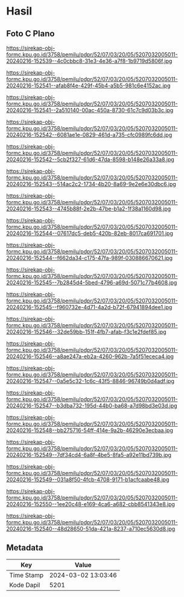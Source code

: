 # Hasil

## Foto C Plano

https://sirekap-obj-formc.kpu.go.id/3758/pemilu/pdpr/52/07/03/20/05/5207032005011-20240216-152539--4c0cbbc8-31e3-4e36-a7f8-1b9719d5806f.jpg

https://sirekap-obj-formc.kpu.go.id/3758/pemilu/pdpr/52/07/03/20/05/5207032005011-20240216-152541--afab8f4e-429f-45b4-a5b5-981c6e4152ac.jpg

https://sirekap-obj-formc.kpu.go.id/3758/pemilu/pdpr/52/07/03/20/05/5207032005011-20240216-152541--2a510140-00ac-450a-8730-61c7c9d03b3c.jpg

https://sirekap-obj-formc.kpu.go.id/3758/pemilu/pdpr/52/07/03/20/05/5207032005011-20240216-152542--6081ae1e-0829-461d-a735-cfc0989fc6dd.jpg

https://sirekap-obj-formc.kpu.go.id/3758/pemilu/pdpr/52/07/03/20/05/5207032005011-20240216-152542--5cb2f327-61d6-47da-8598-b148e26a33a8.jpg

https://sirekap-obj-formc.kpu.go.id/3758/pemilu/pdpr/52/07/03/20/05/5207032005011-20240216-152543--514ac2c2-1734-4b20-8a69-9e2e6e30dbc6.jpg

https://sirekap-obj-formc.kpu.go.id/3758/pemilu/pdpr/52/07/03/20/05/5207032005011-20240216-152543--4745b88f-2e2b-47be-b1a2-1f38a1160d98.jpg

https://sirekap-obj-formc.kpu.go.id/3758/pemilu/pdpr/52/07/03/20/05/5207032005011-20240216-152544--07617dc5-deb5-420b-82eb-8017ca691701.jpg

https://sirekap-obj-formc.kpu.go.id/3758/pemilu/pdpr/52/07/03/20/05/5207032005011-20240216-152544--f662da34-c175-47fa-989f-030886670621.jpg

https://sirekap-obj-formc.kpu.go.id/3758/pemilu/pdpr/52/07/03/20/05/5207032005011-20240216-152545--7b2845d4-5bed-4796-a69d-5071c77b4608.jpg

https://sirekap-obj-formc.kpu.go.id/3758/pemilu/pdpr/52/07/03/20/05/5207032005011-20240216-152545--f960732e-4d71-4a2d-b72f-67941894dee1.jpg

https://sirekap-obj-formc.kpu.go.id/3758/pemilu/pdpr/52/07/03/20/05/5207032005011-20240216-152546--32de59bb-151f-4fb7-afab-f3c1e2fdef85.jpg

https://sirekap-obj-formc.kpu.go.id/3758/pemilu/pdpr/52/07/03/20/05/5207032005011-20240216-152546--a8ae247a-eb2a-4260-962b-7a5f51ececa4.jpg

https://sirekap-obj-formc.kpu.go.id/3758/pemilu/pdpr/52/07/03/20/05/5207032005011-20240216-152547--0a5e5c32-1c6c-43f5-8846-96749b0d4adf.jpg

https://sirekap-obj-formc.kpu.go.id/3758/pemilu/pdpr/52/07/03/20/05/5207032005011-20240216-152547--b3dba732-195d-44b0-ba68-a7d98bd3e03d.jpg

https://sirekap-obj-formc.kpu.go.id/3758/pemilu/pdpr/52/07/03/20/05/5207032005011-20240216-152548--bb275716-54ff-414e-9a2b-46290e3ecbaa.jpg

https://sirekap-obj-formc.kpu.go.id/3758/pemilu/pdpr/52/07/03/20/05/5207032005011-20240216-152549--7df34cd4-6a8f-4be5-8fa5-a92e11bd739b.jpg

https://sirekap-obj-formc.kpu.go.id/3758/pemilu/pdpr/52/07/03/20/05/5207032005011-20240216-152549--031a8f50-4fcb-4708-9171-b1acfcaabe48.jpg

https://sirekap-obj-formc.kpu.go.id/3758/pemilu/pdpr/52/07/03/20/05/5207032005011-20240216-152550--1ee20c48-e169-4ca6-a682-cbb8541343e8.jpg

https://sirekap-obj-formc.kpu.go.id/3758/pemilu/pdpr/52/07/03/20/05/5207032005011-20240216-152540--48d28650-51da-421a-8237-a710ec5630d8.jpg


## Metadata

| Key        | Value               |
| ---------- | ------------------- |
| Time Stamp | 2024-03-02 13:03:46 |
| Kode Dapil | 5201                |




